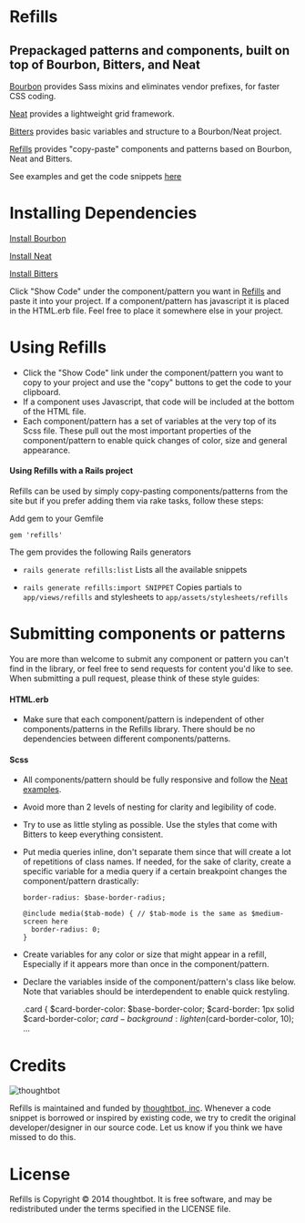 # Refills

## Prepackaged patterns and components, built on top of Bourbon, Bitters, and Neat


[Bourbon](http://bourbon.io/) provides Sass mixins and eliminates vendor prefixes, for faster CSS coding.

[Neat](http://neat.bourbon.io/) provides a lightweight grid framework.

[Bitters](http://bitters.bourbon.io/) provides basic variables and structure to a Bourbon/Neat project.

[Refills](http://thoughtbot.github.io/refills/) provides "copy-paste" components and patterns based on Bourbon, Neat and Bitters.


See examples and get the code snippets [here](http://thoughtbot.github.io/refills/)

# Installing Dependencies

[Install Bourbon](http://bourbon.io/)

[Install Neat](http://neat.bourbon.io/)

[Install Bitters](http://bitters.bourbon.io/)

Click "Show Code" under the component/pattern you want in [Refills](http://thoughtbot.github.io/refills/) and paste it into your project. 
If a component/pattern has javascript it is placed in the HTML.erb file. Feel free to place it somewhere else in your project.

# Using Refills

* Click the "Show Code" link under the component/pattern you want to copy to your project and use the "copy" buttons to get the code to your clipboard. 
* If a component uses Javascript, that code will be included at the bottom of the HTML file.
* Each component/pattern has a set of variables at the very top of its Scss file. These pull out the most important properties of the component/pattern to enable quick changes of color, size and general appearance. 


#### Using Refills with a Rails project
Refills can be used by simply copy-pasting components/patterns from the site but if you prefer adding them via rake tasks, follow these steps:

Add gem to your Gemfile

    gem 'refills'

The gem provides the following Rails generators

* `rails generate refills:list`
Lists all the available snippets

* `rails generate refills:import SNIPPET`
Copies partials to `app/views/refills` and stylesheets to
`app/assets/stylesheets/refills`

# Submitting components or patterns

You are more than welcome to submit any component or pattern you can't find in the library, or feel free to send requests for content you'd like to see. When submitting a pull request, please think of these style guides:

#### HTML.erb

* Make sure that each component/pattern is independent of other components/patterns in the Refills library. There should be no dependencies between different components/patterns.

#### Scss

* All components/pattern should be fully responsive and follow the [Neat examples](http://neat.bourbon.io/examples/).
* Avoid more than 2 levels of nesting for clarity and legibility of code.
* Try to use as little styling as possible. Use the styles that come with Bitters to keep everything consistent.
* Put media queries inline, don't separate them since that will create a lot of repetitions of class names. If needed, for the sake of clarity, create a specific variable for a media query if a certain breakpoint changes the component/pattern drastically:

      border-radius: $base-border-radius; 

      @include media($tab-mode) { // $tab-mode is the same as $medium-screen here
        border-radius: 0;
      }

* Create variables for any color or size that might appear in a refill, Especially if it appears more than once in the component/pattern.
* Declare the variables inside of the component/pattern's class like below. Note that variables should be interdependent to enable quick restyling.

    .card {
      $card-border-color: $base-border-color;
      $card-border: 1px solid $card-border-color;
      $card-background: lighten($card-border-color, 10);
      ...

# Credits

![thoughtbot](http://thoughtbot.com/images/tm/logo.png)

Refills is maintained and funded by [thoughtbot, inc](http://thoughtbot.com/community). Whenever a code snippet is borrowed or inspired by existing code, we try to credit the original developer/designer in our source code. Let us know if you think we have missed to do this.

# License

Refills is Copyright © 2014 thoughtbot. It is free software, and may be redistributed under the terms specified in the LICENSE file.
